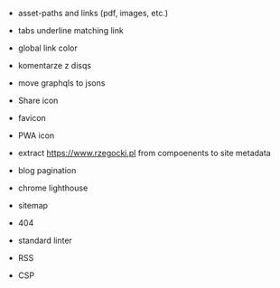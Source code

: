 * asset-paths and links (pdf, images, etc.)
* tabs underline matching link
* global link color
* komentarze z disqs
* move graphqls to jsons
* Share icon
* favicon
* PWA icon

* extract https://www.rzegocki.pl from compoenents to site metadata
* blog pagination
* chrome lighthouse
* sitemap
* 404
* standard linter
* RSS
* CSP
